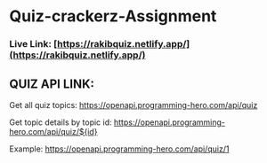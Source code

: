 # Quiz-crackerz-Assignment

### Live Link: [https://rakibquiz.netlify.app/](https://rakibquiz.netlify.app/)

## QUIZ API LINK:

Get all quiz topics: https://openapi.programming-hero.com/api/quiz

Get topic details by topic id: https://openapi.programming-hero.com/api/quiz/${id}

Example: https://openapi.programming-hero.com/api/quiz/1
